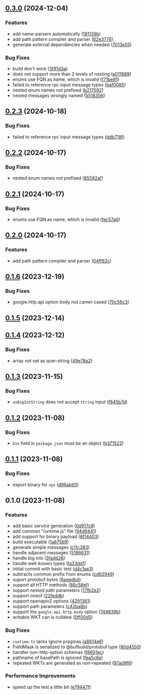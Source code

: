 

## [0.3.0](https://github.com/h2oai/protoc-gen-grpc-gateway-es/compare/v0.1.6...v0.3.0) (2024-12-04)


### Features

* add name-parsers automatically ([191139b](https://github.com/h2oai/protoc-gen-grpc-gateway-es/commit/191139b82e2f75164be0ac6f3b76c8c70381c586))
* add path pattern compiler and parser ([62e3778](https://github.com/h2oai/protoc-gen-grpc-gateway-es/commit/62e3778f2b39a6ee1e1dad7dbb5d258ff0bc77c2))
* generate external dependencies when needed ([7013e55](https://github.com/h2oai/protoc-gen-grpc-gateway-es/commit/7013e5579c4baaad8fa2db9cf4248670ee4beaa8))


### Bug Fixes

* build don't work ([3f91d3a](https://github.com/h2oai/protoc-gen-grpc-gateway-es/commit/3f91d3a30fd3bd13bb8b58a0ab1c953a4a11e846))
* does not support more than 2 levels of nesting ([e011889](https://github.com/h2oai/protoc-gen-grpc-gateway-es/commit/e011889e7fe22cc8e5a2e114324b1af1fdd06527))
* enums use FQN as name, which is invalid ([f71be81](https://github.com/h2oai/protoc-gen-grpc-gateway-es/commit/f71be81f7b885267df17048fc0b8b1dcf98687fa))
* failed to reference rpc input message types ([baf0085](https://github.com/h2oai/protoc-gen-grpc-gateway-es/commit/baf0085bc70fdd73c512a4006e7b2bfa9fff0370))
* nested enum names not prefixed ([b217092](https://github.com/h2oai/protoc-gen-grpc-gateway-es/commit/b21709294ff4f876db96de930195f333d737e062))
* nested messages wrongly named ([5518356](https://github.com/h2oai/protoc-gen-grpc-gateway-es/commit/55183560c72c60c8591e2eabec2a84f08486a3a8))

## [0.2.3](https://github.com/h2oai/protoc-gen-grpc-gateway-es/compare/v0.2.2...v0.2.3) (2024-10-18)


### Bug Fixes

* failed to reference rpc input message types ([ddb718f](https://github.com/h2oai/protoc-gen-grpc-gateway-es/commit/ddb718fc6500baf57b2bb97391db69e19df8d94a))

## [0.2.2](https://github.com/h2oai/protoc-gen-grpc-gateway-es/compare/v0.2.1...v0.2.2) (2024-10-17)


### Bug Fixes

* nested enum names not prefixed ([85592af](https://github.com/h2oai/protoc-gen-grpc-gateway-es/commit/85592afccbec64c906727a8531eafd92e70ef70f))

## [0.2.1](https://github.com/h2oai/protoc-gen-grpc-gateway-es/compare/v0.2.0...v0.2.1) (2024-10-17)


### Bug Fixes

* enums use FQN as name, which is invalid ([fec57a0](https://github.com/h2oai/protoc-gen-grpc-gateway-es/commit/fec57a09c4a5eebbf7dc1cf165f640b8c9728bdf))

## [0.2.0](https://github.com/h2oai/protoc-gen-grpc-gateway-es/compare/v0.1.6...v0.2.0) (2024-10-17)


### Features

* add path pattern compiler and parser ([04ff62c](https://github.com/h2oai/protoc-gen-grpc-gateway-es/commit/04ff62cfb44afa629562697149e28ecd8a72039f))

## [0.1.6](https://github.com/czabaj/protoc-gen-grpc-gateway-es/compare/v0.1.5...v0.1.6) (2023-12-19)


### Bug Fixes

* google.http.api option body not camel-cased ([70c56c3](https://github.com/czabaj/protoc-gen-grpc-gateway-es/commit/70c56c30316d4064defffed9f69e6a757be359f4))

## [0.1.5](https://github.com/czabaj/protoc-gen-grpc-gateway-es/compare/v0.1.4...v0.1.5) (2023-12-14)

## [0.1.4](https://github.com/czabaj/protoc-gen-grpc-gateway-es/compare/v0.1.3...v0.1.4) (2023-12-12)


### Bug Fixes

* array not set as quer-string ([49e78a2](https://github.com/czabaj/protoc-gen-grpc-gateway-es/commit/49e78a2a10b1b9caf5a4e04d5e348799751a7dcb))

## [0.1.3](https://github.com/czabaj/protoc-gen-grpc-gateway-es/compare/v0.1.2...v0.1.3) (2023-11-15)


### Bug Fixes

* `asBigIntString` does not accept `string` input ([f845b7d](https://github.com/czabaj/protoc-gen-grpc-gateway-es/commit/f845b7d90407c9d162b9bae0b6a004b3a89f039f))

## [0.1.2](https://github.com/czabaj/protoc-gen-grpc-gateway-es/compare/v0.1.1...v0.1.2) (2023-11-08)


### Bug Fixes

* `bin` field in `package.json` must be an object ([b371522](https://github.com/czabaj/protoc-gen-grpc-gateway-es/commit/b371522367d8a8c09cebe361597177c16a458e2d))

## [0.1.1](https://github.com/czabaj/protoc-gen-grpc-gateway-es/compare/v0.1.0...v0.1.1) (2023-11-08)


### Bug Fixes

* export binary for `npx` ([d96ab93](https://github.com/czabaj/protoc-gen-grpc-gateway-es/commit/d96ab930caa21e91f211de96c80626c296420c8b))

## 0.1.0 (2023-11-08)


### Features

* add basic service generation ([0d917c9](https://github.com/czabaj/protoc-gen-grpc-gateway-es/commit/0d917c901982cf985ecaeea27277a5a2fefb1fe4))
* add common "runtime.js" file ([94d9441](https://github.com/czabaj/protoc-gen-grpc-gateway-es/commit/94d94412b33eeb11f01fa60db63b09d3edaabd53))
* add support for binary payload ([6f14403](https://github.com/czabaj/protoc-gen-grpc-gateway-es/commit/6f1440390d38e260669bf7cb80fe0b4c0c5ab44e))
* build executable ([1a875b9](https://github.com/czabaj/protoc-gen-grpc-gateway-es/commit/1a875b9dde6299f1a6d978b2e7acea8943186867))
* generate simple messages ([c11c383](https://github.com/czabaj/protoc-gen-grpc-gateway-es/commit/c11c383110bc935e8132394e2d783935fedfaf2e))
* handle adjacent messages ([5186631](https://github.com/czabaj/protoc-gen-grpc-gateway-es/commit/518663106bdf8cb2f82a02d473b272d73c2a1a18))
* handle big ints ([3fadd26](https://github.com/czabaj/protoc-gen-grpc-gateway-es/commit/3fadd26982e65fdc894f8dd25e2c0746c5b44a64))
* handle well-known types ([fa23dd1](https://github.com/czabaj/protoc-gen-grpc-gateway-es/commit/fa23dd1583d651b42a573b276da12bfcab44af2e))
* initial commit with basic test ([d4c1ae3](https://github.com/czabaj/protoc-gen-grpc-gateway-es/commit/d4c1ae3289ea817a854802969bc02a6bce6ba93a))
* subtracts common prefix from enums ([cd62949](https://github.com/czabaj/protoc-gen-grpc-gateway-es/commit/cd6294928b1e674b32a5ef98a57a98086157dd54))
* suport protobuf bytes ([6aeedbd](https://github.com/czabaj/protoc-gen-grpc-gateway-es/commit/6aeedbd6fa3382db9b8f644497d7e0d04ed6b5b1))
* support all HTTP methods ([86c58ef](https://github.com/czabaj/protoc-gen-grpc-gateway-es/commit/86c58ef60b78660cf0430532b3812b62cb380e2e))
* support nested path parameters ([17fb2e2](https://github.com/czabaj/protoc-gen-grpc-gateway-es/commit/17fb2e2a63adc7351f8eedc9dfa561a98c672c31))
* support oneof ([22feddb](https://github.com/czabaj/protoc-gen-grpc-gateway-es/commit/22feddbfe91c08bce2be4e6847aafa4ed0e77997))
* support openapiv2 options ([4291361](https://github.com/czabaj/protoc-gen-grpc-gateway-es/commit/42913615cb2d2d607939c73cf23ed24f30b9b6bd))
* support path parameters ([c42ba8b](https://github.com/czabaj/protoc-gen-grpc-gateway-es/commit/c42ba8b976bc2a56a3a68ee01381e0bac9ff1c83))
* support the `google.api.http.body` option ([748839b](https://github.com/czabaj/protoc-gen-grpc-gateway-es/commit/748839b5ecef1dbef8dc82b6494693b6f8be3312))
* writable WKT can is nullable ([5ff00d5](https://github.com/czabaj/protoc-gen-grpc-gateway-es/commit/5ff00d5e5a88a586fdff3db1216d05d8e6de7a8f))


### Bug Fixes

* `runtime.ts` lacks ignore pragmas ([a6614e6](https://github.com/czabaj/protoc-gen-grpc-gateway-es/commit/a6614e6c92474557017f900e48b60d53678e7a02))
* FieldMask is serialized to @bufbuild/protobuf type ([80d4550](https://github.com/czabaj/protoc-gen-grpc-gateway-es/commit/80d4550f35b2cf3c8962a71fa8091f98c7589aae))
* handler non-http-option schemas ([f8601ec](https://github.com/czabaj/protoc-gen-grpc-gateway-es/commit/f8601ecee479e704d37530ff92b4e89dbb03f702))
* pathname of basePath is ignored ([fea5c6e](https://github.com/czabaj/protoc-gen-grpc-gateway-es/commit/fea5c6ed1a03d5c45962b0e97479596ed6dfe1ac))
* repeated WKTs are generated as non-repeated ([97ad9f6](https://github.com/czabaj/protoc-gen-grpc-gateway-es/commit/97ad9f6c8b7b720d15fc32234cbacf4d40d54271))


### Performance Improvements

* speed up the test a little bit ([e79447f](https://github.com/czabaj/protoc-gen-grpc-gateway-es/commit/e79447f64563ede84e90c117d6380f3e107020d8))
